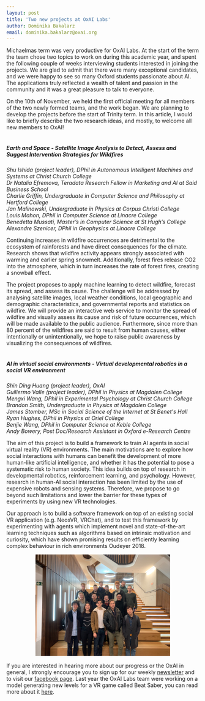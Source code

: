 ```yaml
---
layout: post 
title: 'Two new projects at OxAI Labs'
author: Dominika Bakalarz
email: dominika.bakalarz@oxai.org
---
```

Michaelmas term was very productive for OxAI Labs. At the start of the term the team chose two topics to work on during this academic year, and spent the following couple of weeks interviewing students interested in joining the projects. We are glad to admit that there were many exceptional candidates, and we were happy to see so many Oxford students passionate about AI. The applications truly reflected a wealth of talent and passion in the community and it was a great pleasure to talk to everyone.


On the 10th of November, we held the first official meeting for all members of the two newly formed teams, and the work began. We are planning to develop the projects before the start of Trinity term. In this article, I would like to briefly describe the two research ideas, and mostly, to welcome all new members to OxAI! 
<br><br>
##### Earth and Space - Satellite Image Analysis to Detect, Assess and Suggest Intervention Strategies for Wildfires
 
*Shu Ishida (project leader), DPhil in Autonomous Intelligent Machines and Systems at Christ Church College   
Dr Natalia Efremova, Teradata Research Fellow in Marketing and AI at Said Business School  
Charlie Griffin, Undergraduate in Computer Science and Philosophy at Hertford College  
Jan Malinowski, Undergraduate in Physics at Corpus Christi College  
Louis Mahon, DPhil in Computer Science at Linacre College  
Benedetta Mussati, Master’s in Computer Science at St Hugh’s College  
Alexandre Szenicer, DPhil in Geophysics at Linacre College*
 
Continuing increases in wildfire occurrences are detrimental to the ecosystem of rainforests and have direct consequences for the climate. Research shows that wildfire activity appears strongly associated with warming and earlier spring snowmelt. Additionally, forest fires release CO2 into the atmosphere, which in turn increases the rate of forest fires, creating a snowball effect. 
 
The project proposes to apply machine learning to detect wildfire, forecast its spread, and assess its cause. The challenge will be addressed by analysing satellite images, local weather conditions, local geographic and demographic characteristics, and governmental reports and statistics on wildfire. We will provide an interactive web service to monitor the spread of wildfire and visually assess its cause and risk of future occurrences, which will be made available to the public audience. Furthermore, since more than 80 percent of the wildfires are said to result from human causes, either intentionally or unintentionally, we hope to raise public awareness by visualizing the consequences of wildfires.
<br><br>
##### AI in virtual social environments - Virtual developmental robotics in a social VR environment
 
*Shin Ding Huang (project leader), OxAI  
Guillermo Valle (project leader), DPhil in Physics at Magdalen College  
Mengxi Wang, DPhil in Experimental Psychology at Christ Church College  
Brandon Smith, Undergraduate in Physics at Magdalen College  
James Stomber, MSc in Social Science of the Internet at St Benet's Hall  
Ryan Hughes, DPhil in Physics at Oriel College  
Benjie Wang, DPhil in Computer Science at Keble College  
Andy Bowery, Post Doc/Research Assistant in Oxford e-Research Centre*
 
The aim of this project is to build a framework to train AI agents in social virtual reality (VR) environments. The main motivations are to explore how social interactions with humans can benefit the development of more human-like artificial intelligence, and whether it has the potential to pose a systematic risk to human society. This idea builds on top of research in developmental robotics, reinforcement learning, and psychology. However, research in human-AI social interaction has been limited by the use of expensive robots and sensing systems. Therefore, we propose to go beyond such limitations and lower the barrier for these types of experiments by using new VR technologies.
 
Our approach is to build a software framework on top of an existing social VR application (e.g. NeosVR, VRChat), and to test this framework by experimenting with agents which implement novel and state-of-the-art learning techniques such as algorithms based on intrinsic motivation and curiosity, which have shown promising results on efficiently learning complex behaviour in rich environments Oudeyer 2018.


<p align="center">
  <img width="70%" style="margin:auto;" src="/img/2019_lab_photo.jpg"/>
</p>


If you are interested in hearing more about our progress or the OxAI in general, I strongly encourage you to sign up for our weekly [newsletter](https://oxai.org/join) and to visit our [facebook page](https://www.facebook.com/oxaisoc/). Last year the OxAI Labs team were working on a model generating new levels for a VR game called Beat Saber, you can read more about it [here](http://oxai.org/2019/09/24/deepsaber2.html).
